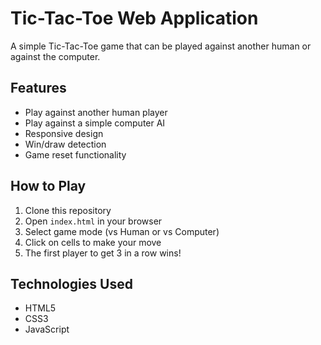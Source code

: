 # Tic-Tac-Toe Web Application

A simple Tic-Tac-Toe game that can be played against another human or against the computer.

## Features

- Play against another human player
- Play against a simple computer AI
- Responsive design
- Win/draw detection
- Game reset functionality

## How to Play

1. Clone this repository
2. Open `index.html` in your browser
3. Select game mode (vs Human or vs Computer)
4. Click on cells to make your move
5. The first player to get 3 in a row wins!

## Technologies Used

- HTML5
- CSS3
- JavaScript
